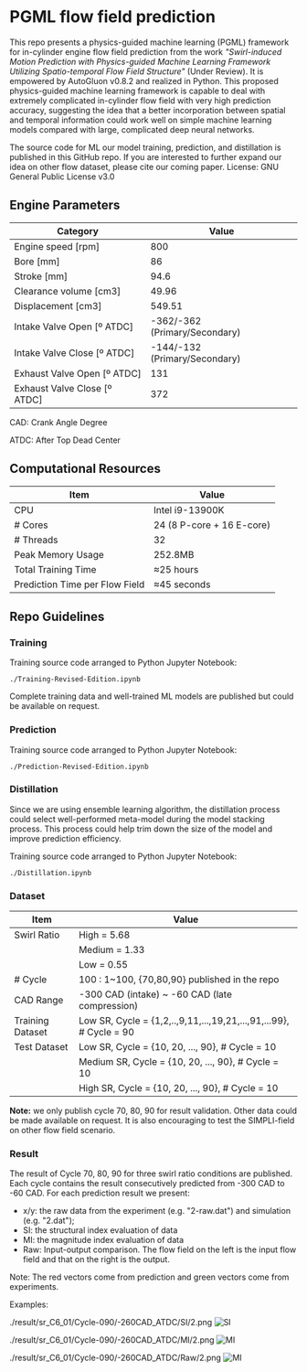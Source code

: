 # PGML flow field prediction

This repo presents a physics-guided machine learning (PGML) framework for in-cylinder engine flow field prediction from the work  *"Swirl-induced Motion Prediction with Physics-guided Machine Learning Framework Utilizing Spatio-temporal Flow Field Structure"* (Under Review). It is empowered by AutoGluon v0.8.2 and realized in Python. This proposed physics-guided machine learning framework is capable to deal with extremely complicated in-cylinder flow field with very high prediction accuracy, suggesting the idea that a better incorporation between spatial and temporal information could work well on simple machine learning models compared with large, complicated deep neural networks. 

The source code for ML our model training, prediction, and distillation is published in this GitHub repo. If you are interested to further expand our idea on other flow dataset, please cite our coming paper. 
License: GNU General Public License v3.0

## Engine Parameters

| Category                     | Value                          |
| ---------------------------- | ------------------------------ |
| Engine  speed [rpm]          | 800                            |
| Bore  [mm]                   | 86                             |
| Stroke  [mm]                 | 94.6                           |
| Clearance  volume [cm3]      | 49.96                          |
| Displacement  [cm3]          | 549.51                         |
| Intake  Valve Open [º ATDC]  | -362/-362  (Primary/Secondary) |
| Intake  Valve Close [º ATDC] | -144/-132  (Primary/Secondary) |
| Exhaust  Valve Open [º ATDC] | 131                            |
| Exhaust Valve Close [º ATDC] | 372                            |

CAD: Crank Angle Degree

ATDC: After Top Dead Center

## Computational Resources

| **Item**                        | **Value**                  |
| ------------------------------- | -------------------------- |
| CPU                             | Intel  i9-13900K           |
| #  Cores                        | 24  (8 P-core + 16 E-core) |
| #  Threads                      | 32                         |
| Peak  Memory Usage              | 252.8MB                    |
| Total  Training Time            | ≈25 hours                  |
| Prediction  Time per Flow Field | ≈45 seconds                |

## Repo Guidelines

### Training

Training source code arranged to Python Jupyter Notebook: 

```
./Training-Revised-Edition.ipynb
```

Complete training data and well-trained ML models are published but could be available on request.

### Prediction

Training source code arranged to Python Jupyter Notebook: 

```
./Prediction-Revised-Edition.ipynb
```

### Distillation

Since we are using ensemble learning algorithm, the distillation process could select well-performed meta-model during the model stacking process. This process could help trim down the size of the model and improve prediction efficiency.

 Training source code arranged to Python Jupyter Notebook: 

```
./Distillation.ipynb
```

### Dataset

| Item             | Value                                                        |
| ---------------- | ------------------------------------------------------------ |
| Swirl Ratio      | High = 5.68                                                  |
|                  | Medium = 1.33                                                |
|                  | Low = 0.55                                                   |
| # Cycle          | 100 : 1~100, {70,80,90} published in the repo                |
| CAD Range        | -300 CAD (intake) ~ -60 CAD (late compression)               |
| Training Dataset | Low SR, Cycle = {1,2,..,9,11,...,19,21,...,91,...99}, # Cycle = 90 |
| Test Dataset     | Low SR, Cycle = {10, 20, ..., 90}, # Cycle = 10              |
|                  | Medium SR, Cycle = {10, 20, ..., 90}, # Cycle = 10           |
|                  | High SR, Cycle = {10, 20, ..., 90}, # Cycle = 10             |

**Note:** we only publish cycle 70, 80, 90  for result validation. Other data could be made available on request. It is also encouraging to test the SIMPLI-field on other flow field scenario.

### Result

The result of Cycle 70, 80, 90 for three swirl ratio conditions are published. Each cycle contains the result consecutively predicted from -300 CAD to -60 CAD. For each prediction result we present:

* x/y: the raw data from the experiment (e.g. "2-raw.dat") and simulation (e.g. "2.dat");
* SI: the structural index evaluation of data
* MI: the magnitude index evaluation of data
* Raw: Input-output comparison. The flow field on the left is the input flow field and that on the right is the output. 

Note: The red vectors come from prediction and green vectors come from experiments.

Examples:

./result/sr_C6_01/Cycle-090/-260CAD_ATDC/SI/2.png
![SI](https://github.com/ziming-zh/SIMPLI-field/blob/main/result/sr_C6_01/Cycle-090/-260CAD_ATDC/SI/2.png?raw=true)

./result/sr_C6_01/Cycle-090/-260CAD_ATDC/MI/2.png
![MI](https://github.com/ziming-zh/SIMPLI-field/blob/main/result/sr_C6_01/Cycle-090/-260CAD_ATDC/MI/2.png?raw=true)

./result/sr_C6_01/Cycle-090/-260CAD_ATDC/Raw/2.png
![MI](https://github.com/ziming-zh/SIMPLI-field/blob/main/result/sr_C6_01/Cycle-090/-260CAD_ATDC/Raw/2.png?raw=true)
